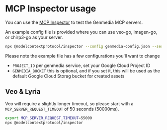 # MCP Inspector usage


You can use the [MCP Inspector](https://github.com/modelcontextprotocol/inspector) to test the Genmedia MCP servers.


An example config file is provided where you can use veo-go, imagen-go, or chirp3-go as your server.

```bash
npx @modelcontextprotocol/inspector --config genmedia-config.json --server veo-go
```

Please note the example file has a few configurations you'll want to change

* `PROJECT_ID` per genmedia service, set your Google Cloud Project ID
* `GENMEDIA_BUCKET` this is optional, and if you set it, this will be used as the default Google Cloud Storag bucket for created assets

## Veo & Lyria

Veo will require a slightly longer timeout, so please start with a `MCP_SERVER_REQUEST_TIMEOUT` of 50 seconds (50000ms).



```bash
export MCP_SERVER_REQUEST_TIMEOUT=55000
npx @modelcontextprotocol/inspector
```